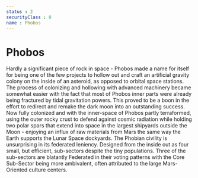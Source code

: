 ```yaml
---
status : 2
securityClass : 0
name : Phobos
---
```


# Phobos

Hardly a significant piece of rock in space - Phobos made a name for itself for being one of the few projects to hollow out and craft an artificial gravity colony on the inside of an asteroid, as opposed to orbital space stations. 
The process of colonizing and hollowing with advanced machinery became somewhat easier with the fact that most of Phobos inner parts were already being fractured by tidal gravitation powers. This proved to be a boon in the effort to redirect and remake the dark moon into an outstanding success.
Now fully colonized and with the inner-space of Phobos partly terraformed, using the outer rocky crust to defend against cosmic radiation while holding two polar spars that extend into space in the largest shipyards outside the Moon - enjoying an influx of raw materials from Mars the same way the Earth supports the Lunar Space dockyards. 
The Phobian civility is unsurprising in its federated leniency. Designed from the inside out as four small, but efficient, sub-sectors despite the tiny populations. Three of the sub-sectors are blatantly Federated in their voting patterns with the Core Sub-Sector being more ambivalent, often attributed to the large Mars-Oriented culture centers.
